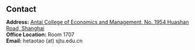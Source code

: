 <h1 id="contact"></h1>

<h2 style="margin: 30px 0px 10px;">Contact</h2>

<p><strong>Address:</strong> <a href="https://www.google.com/maps/place/31%C2%B011'59.5%22N+121%C2%B025'59.1%22E/@31.1997974,121.4329202,19z/data=!4m4!3m3!8m2!3d31.1998611!4d121.4330833?entry=ttu"> <autocolor>Antai College of Economics and Management, No. 1954 Huashan Road, Shanghai</autocolor></a>
<br />
<strong>Office Location:</strong> Room 1707
<br />
<strong>Email:</strong> <email>hetaotao (at) sjtu.edu.cn</email>
<br />
<!-- <strong>Phone:</strong> </p> -->
<!-- <p style="text-align: left;"><iframe src="https://docs.google.com/forms/d/e/1FAIpQLSeFJTf6Nq_juYt4YNHpMSA5JOIDjsyAG3BjNEWdyAJfhfO11w/viewform?embedded=true&hl=en" width="640" scrolling="no" height="780" frameborder="0" marginheight="0" marginwidth="0">Loading…</iframe></p> -->